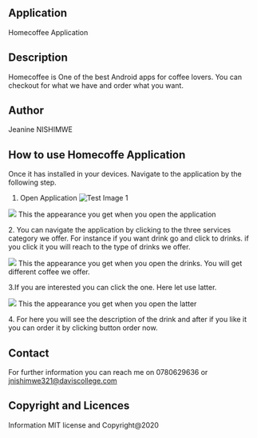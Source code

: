 ## Application
Homecoffee Application

## Description
Homecoffee is One of the best Android apps for coffee lovers. You can checkout for what we have and order what you want.

## Author
Jeanine NISHIMWE

## How to use Homecoffe Application

Once it has installed in your devices. Navigate to the application by the following step.
1. Open Application
![Test Image 1](rm1.png)
<p>
<img src="rm1.png">
This the appearance you get when you open the application
</p>
2. You can navigate the application by clicking to the three services category we offer. For instance if you want drink go and
click to drinks. if you click it you will reach to the type of drinks we offer.
<p>
<img src="rm3.png">
This the appearance you get when you open the drinks. You will get different coffee we offer.
</p>
3.If you are interested you can click the one. Here let use latter.
<p>
<img src="rm2.png">
This the appearance you get when you open the latter
</p>
4. For here you will see the description of the drink and after if you like it you can order it by clicking button order now.

## Contact

For further information you can reach me on 0780629636 or jnishimwe321@daviscollege.com

## Copyright and Licences
Information MIT license and Copyright@2020